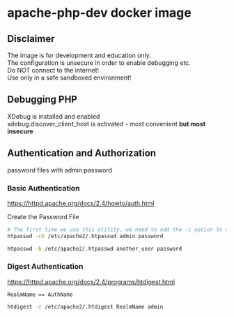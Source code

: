 # apache-php-dev docker image

## Disclaimer

The image is for development and education only.  
The configuration is unsecure in order to enable debugging etc.  
Do NOT connect to the internet!  
Use only in a safe sandboxed environment!  

## Debugging PHP 

XDebug is installed and enabled  
xdebug.discover_client_host is activated - most convenient **but most insecure**  

## Authentication and Authorization

password files with admin:password

### Basic Authentication

https://httpd.apache.org/docs/2.4/howto/auth.html


Create the Password File
```bash
# The first time we use this utility, we need to add the -c option to create the specified file. We specify a username (sammy in this example) at the end of the command to create a new entry within the file:
htpasswd -cb /etc/apache2/.htpasswd admin password

htpasswd -b /etc/apache2/.htpasswd another_user password

```

### Digest Authentication

https://httpd.apache.org/docs/2.4/programs/htdigest.html


`RealmName == AuthName` 

```bash
htdigest -c /etc/apache2/.htdigest RealmName admin 
```




